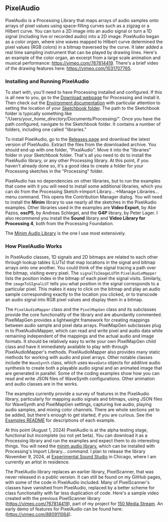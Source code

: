 ## PixelAudio

PixelAudio is a Processing Library that maps arrays of audio samples onto arrays of pixel values using space-filling curves such as a zigzag or a Hilbert curve. You can turn a 2D image into an audio signal or turn a 1D signal (including live or recorded audio) into a 2D image. PixelAudio began as a _color organ_, where sine waves mapped to Hilbert curve determined the pixel values (RGB colors) in a bitmap traversed by the curve. It later added a real time sampling instrument that can be played by drawing lines. Here's an example of the color organ, an excerpt from a large scale animation and musical performance: https://vimeo.com/767814419. There's a brief video of the drawing features here: https://vimeo.com/1031707765. 

### Installing and Running PixelAudio

To start with, you'll need to have Processing installed and configured. If this is all new to you, go to the [Download webpage](https://processing.org/download "Download webpage") for Processing and install it. Then check out the [Environment documentation](https://processing.org/environment "Environment documentation") with particular attention to setting the location of your [Sketchbook folder](https://processing.org/environment/#sketches-and-sketchbook "Sketchbook folder"). The path to the Sketchbook folder is typically something like "/Users/_your_home_directory_/Documents/Processing/". Once you have the path configured, navigate to the Sketchbook folder. It contains a number of folders, including one called "libraries." 

To install PixelAudio, go to the [Releases page](https://github.com/Ignotus-mago/PixelAudio/releases "Releases page") and download the latest version of PixelAudio. Extract the files from the downloaded archive. You should end up with one folder, "PixalAudio". Move it into the "libraries" folder in your Sketchbook folder. That's all you need to do to install the PixelAudio library, or any other Processing library. At this point, if you haven't already done so, it's a good idea to create a folder for your Processing sketches in the "Processing" folder. 

PixelAudio has no dependencies on other libraries, but to run the examples that come with it you will need to install some additional libraries, which you can do from the Processing Sketch->Import Library...->Manage Libraries... menu command. This opens the Contribution Manager dialog. You will need to install the **Minim** library to use nearly all the sketches in the PixelAudio examples. Other libraries used in the examples are **Video Export**, by Abe Pazos, **oscP5**, by Andreas Schlegel, and the **G4P** library, by Peter Lager. I also recommend you install the **Sound** library and **Video Library for Processing 4**, both from the Processing Foundation. 

The [Minim Audio Library](https://code.compartmental.net/tools/minim/ "Minim Audio Library") is the one I use most extensively. 

### How PixelAudio Works

In PixelAudio classes, 1D signals and 2D bitmaps are related to each other through lookup tables (LUTs) that map locations in the signal and bitmap arrays onto one another. You could think of the signal tracing a path over the bitmap, visiting every pixel. The `signalToImageLUT`in `PixelAudioMapper` lists the position index in the bitmap of each pixel the signal visits. Similarly, the `imageToSIgnalLUT` tells you what position in the signal corresponds to a particular pixel. This makes it easy to click on the bitmap and play an audio sample corresponding exactly to the location you clicked, or to transcode an audio signal into RGB pixel values and display them in a bitmap. 

The `PixelAudioMapper` class and the `PixelMapGen` class and its subclasses provide the core functionality of the library and are abundantly commented. PixelMapGen provides a lightweight framework for creating mappings between audio sample and pixel data arrays. PixelMapGen subclasses plug in to PixelAudioMapper, which can read and write pixel and audio data while remaining independent of the mappings and the actual audio and image formats. It should be relatively easy to write your own PixelMapGen child class and have it immediately available to play with through PixelAudioMapper's methods. PixelAudioMapper also provides many static methods for working with audio and pixel arrays. Other notable classes include the `WaveSynth` class, which uses `WaveData` objects for additive audio synthesis to create both a playable audio signal and an animated image that are generated in parallel. Some of the coding examples show how you can read and write JSON files of WaveSynth configurations. Other animation and audio classes are in the works. 

The examples currently provide a survey of features in the PixelAudio library, particularly for mapping audio signals and bitmaps, using JSON files for WaveSynth and PixelMapGen settings, capturing live audio, playing audio samples, and mixing color channels. There are whole sections yet to be added, but there's enough to get started, if you are curious. See the [Examples README](https://github.com/Ignotus-mago/PixelAudio/tree/master/examples "Examples README") for descriptions of each example.

At this point (August 1, 2024) PixelAudio is at the alpha testing stage, functional but incomplete (so not yet beta). You can download it as a Processing library and run the examples and expect them to do interesting things. You will need the [minim audio library](https://code.compartmental.net/tools/minim/), which can be installed with Processing's Import Library... command. I plan to release the library November 9, 2024, at [Experimental Sound Studio](https://ess.org/) in Chicago, where I am currently an artist in residence.

The PixelAudio library replaces an earlier library, PixelScanner, that was never released in a public version. It can still be found on my GitHub pages, with some of the code in PixelAudio included. Many of PixelScanner's classes have vanished from PixelAudio, replaced by a better scheme for class functionality with far less duplication of code. Here's a sample video created with the previous PixelScanner library (https://vimeo.com/767814419), part of my project for [150 Media Stream](https://150mediastream.com/). An early demo of features for PixelAudio can be found here: (https://vimeo.com/880911064).

